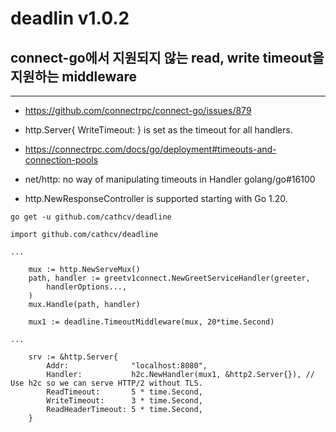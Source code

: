 # deadlin v1.0.2


## connect-go에서 지원되지 않는 read, write timeout을 지원하는 middleware

---


* https://github.com/connectrpc/connect-go/issues/879

* http.Server{ WriteTimeout: } is set as the timeout for all handlers.

* https://connectrpc.com/docs/go/deployment#timeouts-and-connection-pools

* net/http: no way of manipulating timeouts in Handler golang/go#16100

* http.NewResponseController is supported starting with Go 1.20.

```
go get -u github.com/cathcv/deadline 
```

```
import github.com/cathcv/deadline

...

	mux := http.NewServeMux()
	path, handler := greetv1connect.NewGreetServiceHandler(greeter,
		handlerOptions...,
	)
	mux.Handle(path, handler)

	mux1 := deadline.TimeoutMiddleware(mux, 20*time.Second)

...

	srv := &http.Server{
		Addr:              "localhost:8080",
		Handler:           h2c.NewHandler(mux1, &http2.Server{}), // Use h2c so we can serve HTTP/2 without TLS.
		ReadTimeout:       5 * time.Second,
		WriteTimeout:      3 * time.Second,
		ReadHeaderTimeout: 5 * time.Second,
	}
```

